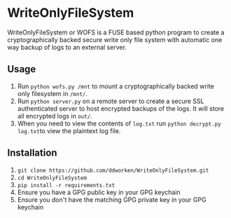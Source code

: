 # WriteOnlyFileSystem

WriteOnlyFileSystem or WOFS is a FUSE based python program to create a cryptographically backed secure write only file system with automatic one way backup of logs to an external server. 

## Usage

1. Run ```python wofs.py /mnt``` to mount a cryptographically backed write only filesystem in ```/mnt/```. 
2. Run ```python server.py``` on a remote server to create a secure SSL authenticated server to host encrypted backups of the logs. It will store all encrypted logs in ```out/```. 
3. When you need to view the contents of ```log.txt``` run ```python decrypt.py log.txt```to view the plaintext log file. 

## Installation

1. ```git clone https://github.com/ddworken/WriteOnlyFileSystem.git```
2. ```cd WriteOnlyFileSystem```
3. ```pip install -r requirements.txt```
4. Ensure you have a GPG public key in your GPG keychain
5. Ensure you don't have the matching GPG private key in your GPG keychain

